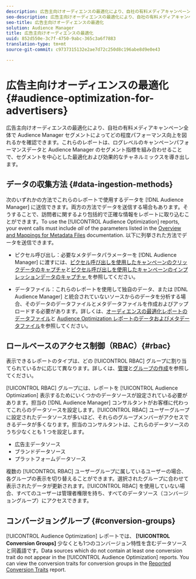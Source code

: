 ```yaml
---
description: 広告主向けオーディエンスの最適化により、自社の有料メディアキャンペーン全体で Audience Manager セグメントによってどの程度パフォーマンス向上を図れるかを確認できます。これらのレポートは、ログレベルのキャンペーンパフォーマンスデータと Audience Manager のセグメント指標を組み合わせることで、セグメントを中心とした最適化および効果的なチャネルミックスを導き出します。
seo-description: 広告主向けオーディエンスの最適化により、自社の有料メディアキャンペーン全体で Audience Manager セグメントによってどの程度パフォーマンス向上を図れるかを確認できます。これらのレポートは、ログレベルのキャンペーンパフォーマンスデータと Audience Manager のセグメント指標を組み合わせることで、セグメントを中心とした最適化および効果的なチャネルミックスを導き出します。
seo-title: 広告主向けオーディエンスの最適化
solution: Audience Manager
title: 広告主向けオーディエンスの最適化
uuid: 852d550e-3c7f-4750-9abc-365c3a6f7883
translation-type: tm+mt
source-git-commit: c9737315132e2ae7d72c250d8c196abe8d9e0e43

---
```



# 広告主向けオーディエンスの最適化{#audience-optimization-for-advertisers}

広告主向けオーディエンスの最適化により、自社の有料メディアキャンペーン全体で Audience Manager セグメントによってどの程度パフォーマンス向上を図れるかを確認できます。これらのレポートは、ログレベルのキャンペーンパフォーマンスデータと Audience Manager のセグメント指標を組み合わせることで、セグメントを中心とした最適化および効果的なチャネルミックスを導き出します。

## データの収集方法 {#data-ingestion-methods}

次のいずれかの方法でこれらのレポートで使用するデータを [!DNL Audience Manager] に送信できます。両方の方法でデータを送信する場合もあります。そうすることで、訪問者に関するより包括的で正確な情報をレポートに取り込むことができます。To use the [!UICONTROL Audience Optimization] reports, your event calls must include *all* of the parameters listed in the [Overview and Mappings for Metadata Files](../../../reporting/audience-optimization-reports/metadata-files-intro/metadata-file-overview.md) documentation. 以下に列挙された方法でデータを送信できます。

* ピクセル呼び出し：必要なメタデータパラメーターを [!DNL Audience Manager] に渡すには、[ピクセル呼び出しを使用したキャンペーンのクリックデータのキャプチャ](../../../integration/media-data-integration/click-data-pixels.md)と[ピクセル呼び出しを使用したキャンペーンのインプレッションデータのキャプチャ ](../../../integration/media-data-integration/impression-data-pixels.md)を参照してください。

* データファイル：これらのレポートを使用して独自のデータ、または [!DNL Audience Manager] と統合されていないソースからのデータを分析する場合、そのデータのデータファイルとメタデータファイルを作成およびアップロードする必要があります。詳しくは、[オーディエンスの最適化レポートのデータファイル](../../../reporting/audience-optimization-reports/metadata-files-intro/datafiles-intro.md)と [Audience Optimization レポートのデータおよびメタデータファイル](../../../reporting/audience-optimization-reports/metadata-files-intro/metadata-files-intro.md)を参照してください。

## ロールベースのアクセス制御（RBAC）{#rbac}

表示できるレポートのタイプは、どの [!UICONTROL RBAC] グループに割り当てられているかに応じて異なります。詳しくは、[管理](../../../features/administration/administration-overview.md)と[グループの作成](../../../features/administration/administration-overview.md#create-group)を参照してください。

[!UICONTROL RBAC] グループには、レポートを [!UICONTROL Audience Optimization] 表示するためにいくつかのデータソースが設定されている必要があります。担当の [!DNL Audience Manager] コンサルタントがお客様に代わってこれらのデータソースを設定します。[!UICONTROL RBAC] ユーザーグループに設定されたデータソースが多いほど、それらのグループメンバーがアクセスできるデータが多くなります。担当のコンサルタントは、これらのデータソースのうち少なくとも 1 つを設定します。

* 広告主データソース
* ブランドデータソース
* プラットフォームデータソース

複数の [!UICONTROL RBAC] ユーザーグループに属しているユーザーの場合、各グループの表示を切り替えることができます。選択されたグループに合わせて表示されたデータが更新されます。[!UICONTROL RBAC] を使用していない場合、すべてのユーザーは管理者権限を持ち、すべてのデータソース（コンバージョングループ）にアクセスできます。

## コンバージョングループ {#conversion-groups}

[!UICONTROL Audience Optimization] レポートでは、 **[!UICONTROL Conversion Groups]** 少なくとも1つのコンバージョン特性を含むデータソースと同義語です。Data sources which do not contain at least one conversion trait do not appear in the [!UICONTROL Audience Optimization] reports. You can view the conversion traits for conversion groups in the [Reported Conversion Traits](../../../reporting/audience-optimization-reports/aor-advertisers/reported-conversion-traits.md) report.
